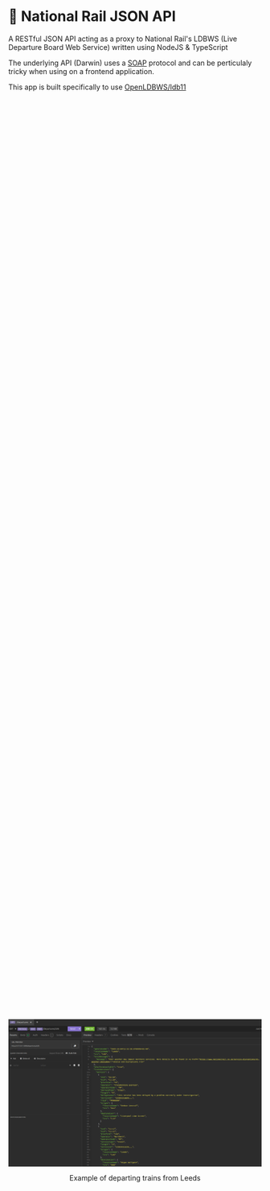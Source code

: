 # 🚂 National Rail JSON API

A RESTful JSON API acting as a proxy to National Rail's LDBWS (Live Departure Board Web Service) written using NodeJS & TypeScript

The underlying API (Darwin) uses a [SOAP](https://en.wikipedia.org/wiki/SOAP) protocol and can be perticulaly tricky when using on a frontend application.

This app is built specifically to use [OpenLDBWS/ldb11](https://lite.realtime.nationalrail.co.uk/OpenLDBWS/ldb11.asmx)

<div style="display: flex; flex-direction: column; justify-content: center; align-items: center; height: 100vh;">
   <img width="800px" alt="A response from the National Rail JSON Api, showing a list of departing trains from Leeds, including a poor weather alert" src="readme-assets/departure-example.png">
   <p style="text-align: center;"> Example of departing trains from Leeds </p>
</div>

<div style="display: flex; flex-direction: column; justify-content: center; align-items: center; height: 100vh;">
   <img width="800px" alt="A response from the National Rail JSON Api, showing a specific train service, including its previous and next stops" src="readme-assets/service-example.png">
   <p style="text-align: center;"> Example of train service and next/previous stops </p>
</div>

## What is LDBWS?

From [their documentation](https://lite.realtime.nationalrail.co.uk/OpenLDBWS/):
> LDBWS provides a request-response web service to access real time train information from Darwin. This is the same information that powers the Live Departure Boards, provided in XML format.
## What This App Does

This application acts as a modern JSON wrapper around LDBWS, providing:

- **XML to JSON conversion** - Transforms LDBWS XML responses into structured JSON
- **RESTful API** - Simple HTTP GET endpoints instead of SOAP calls
- **Real-time data** - Live departure and arrival boards for any UK station
- **Filtering options** - Access to all filtering options you'd get from going directly to Darwin 

## API Endpoints
Swagger documentation is available at the root of the app. The currently supported routes are:

```bash
GET /arrivals/:crs
GET /arrivals/:crs/detailed
GET /departures/:crs
GET /departures/:crs/detailed
GET /arrivals-and-departures/:crs
GET /arrivals-and-departures/:crs/detailed
GET /service:serviceId
```

## Example Usage

```bash
# Get departures from Leeds showing the next 10 services
curl "http://localhost:3000/departures/LDS?numRows=10"

# Get arrivals at Bradford Interchange from Leeds
curl "http://localhost:3000/arrivals/BDI?filterCrs=LDS&filterType=from"
```

## Getting Started

1. **Prerequisites**
   - Node v22.20.0
   - [pnpm](https://pnpm.io/)
   - A Darwin API token is needed from [National Rail Enquiries](http://www.nationalrail.co.uk/100296.aspx)

2. **Setup**
   ```bash
   pnpm install

   # Add your environemnt variables from .env.example
   cp .env.example .env
   
   # Start development server
   pnpm dev
   ```

## Built With
- [Koa](https://koajs.com/) for API routing
- [Wilson](https://www.npmjs.com/package/winston) for logging
- [Biome](https://biomejs.dev/) for linting
- [Vitest](https://vitest.dev/) as the testing framework of choice
- [Lefthook](https://lefthook.dev/) from pre-commit checks
